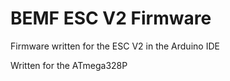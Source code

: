 # BEMF ESC V2 Firmware
Firmware written for the ESC V2 in the Arduino IDE

Written for the ATmega328P
